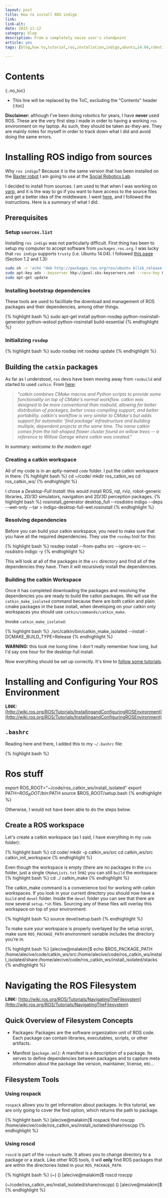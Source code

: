 ```yaml
---
layout: post
title: How to install ROS indigo
link: 
link-alt: 
date: 2015-11-12
category: blog
description: From a completely naive user's standpoint
article: yes
tags: [blog,how to,tutorial,ros,installation,indigo,ubuntu,14.04,robotics,baxter,simulator]

---
```


# Contents
{:.no_toc}

* This line will be replaced by the ToC, excluding the "Contents" header
{:toc}

**Disclaimer:** although I've been doing robotics for years, I have **never** used ROS. These are the very first step I made in order to having a working `ros` environment on my laptop. As such, they should be taken as-they-are. They are mainly notes for myself in order to track down what I did and avoid doing the same errors.

# Installing ROS indigo from sources

Why `ros indigo`? Because it is the same version that has been installed on the [Baxter robot](http://sdk.rethinkrobotics.com/wiki/Main_Page) I am going to use at the [Social Robotics Lab](http://scazlab.yale.edu/).

I decided to install from sources. I am used to that when I was working on [yarp](https://github.com/robotology/yarp), and it is the way to go if you want to have access to the source files and get a better idea of the middleware. I went [here](http://wiki.ros.org/indigo/Installation/Source), and I followed the instructions. Here is a summary of what I did.

## Prerequisites

### Setup `sources.list`
Installing `ros indigo` was not particularly difficult. First thing has been to setup my computer to accept software from `packages.ros.org`. I was lucky that `ros indigo` supports `trusty` (i.e. Ubuntu 14.04). I followed [this page](http://wiki.ros.org/indigo/Installation/Ubuntu#indigo.2BAC8-Installation.2BAC8-Sources.Setup_your_sources.list) (Section 1.2 and 1.3):

~~~bash
sudo sh -c 'echo "deb http://packages.ros.org/ros/ubuntu $(lsb_release -sc) main" > /etc/apt/sources.list.d/ros-latest.list'
sudo apt-key adv --keyserver hkp://pool.sks-keyservers.net --recv-key 0xB01FA116
sudo apt-get update
~~~

### Installing bootstrap dependencies

These tools are used to facilitate the download and management of ROS packages and their dependencies, among other things.

{% highlight bash %}
sudo apt-get install python-rosdep python-rosinstall-generator python-wstool python-rosinstall build-essential
{% endhighlight %}

### Initializing `rosdep`

{% highlight bash %}
sudo rosdep init
rosdep update
{% endhighlight %}

## Building the `catkin` packages
As far as I understood, `ros` devs have been moving away from `rosbuild` and started to used `catkin`. From [here](http://wiki.ros.org/catkin/conceptual_overview):

  > _"catkin combines CMake macros and Python scripts to provide some functionality on top of CMake's normal workflow. catkin was designed to be more conventional than rosbuild, allowing for better distribution of packages, better cross-compiling support, and better portability. catkin's workflow is very similar to CMake's but adds support for automatic 'find package' infrastructure and building multiple, dependent projects at the same time.
  The name catkin comes from the tail-shaped flower cluster found on willow trees -- a reference to Willow Garage where catkin was created."_

In summary: _welcome to the modern age!_

### Creating a catkin workspace

All of my code is in an aptly-named `code` folder. I put the catkin workspace in there.
{% highlight bash %}
cd ~/code/
mkdir ros_catkin_ws
cd ros_catkin_ws/
{% endhighlight %}

I chose a _Desktop-Full Install_: this would install ROS, rqt, rviz, robot-generic libraries, 2D/3D simulators, navigation and 2D/3D perception packages. 
{% highlight bash %}
rosinstall_generator desktop_full --rosdistro indigo --deps --wet-only --tar > indigo-desktop-full-wet.rosinstall
{% endhighlight %}

### Resolving dependencies
Before you can build your catkin workspace, you need to make sure that you have all the required dependencies. They use the `rosdep` tool for this:

{% highlight bash %}
rosdep install --from-paths src --ignore-src --rosdistro indigo -y
{% endhighlight %}

This will look at all of the packages in the `src` directory and find all of the dependencies they have. Then it will recursively install the dependencies. 

### Building the catkin Workspace

Once it has completed downloading the packages and resolving the dependencies you are ready to build the catkin packages. We will use the `catkin_make_isolated` command because there are both catkin and plain cmake packages in the base install, when developing on your catkin only workspaces you should use `catkin/commands/catkin_make`.

Invoke `catkin_make_isolated`:

{% highlight bash %}
./src/catkin/bin/catkin_make_isolated --install -DCMAKE_BUILD_TYPE=Release
{% endhighlight %}

**WARNING:** this took me loong time. I don't really remember how long, but I'd say one hour for the desktop-full install.

Now everything should be set up correctly. It's time to [follow some tutorials](http://wiki.ros.org/ROS/Tutorials).

# Installing and Configuring Your ROS Environment

**LINK:** [http://wiki.ros.org/ROS/Tutorials/InstallingandConfiguringROSEnvironment](http://wiki.ros.org/ROS/Tutorials/InstallingandConfiguringROSEnvironment)

## `.bashrc`

Reading here and there, I added this to my `~/.bashrc` file:

{% highlight bash %}
# Ros stuff
export ROS_ROOT="~/code/ros_catkin_ws/install_isolated"
export PATH=$ROS_ROOT/bin:$PATH
source $ROS_ROOT/setup.bash
{% endhighlight %}

Otherwise, I would not have been able to do the steps below.

## Create a ROS workspace

Let's create a catkin workspace (as I said, I have everything in my `code` folder):

{% highlight bash %}
cd code/
mkdir -p catkin_ws/src
cd catkin_ws/src
catkin_init_workspace 
{% endhighlight %}

Even though the workspace is empty (there are no packages in the `src` folder, just a single `CMakeLists.txt` link) you can still `build` the workspace:
{% highlight bash %}
cd ../
catkin_make
{% endhighlight %}

The catkin_make command is a convenience tool for working with catkin workspaces. If you look in your current directory you should now have a `build` and `devel` folder. Inside the `devel` folder you can see that there are now several `setup.*sh` files. Sourcing any of these files will overlay this workspace on top of your environment:

{% highlight bash %}
source devel/setup.bash
{% endhighlight %}

To make sure your workspace is properly overlayed by the setup script, make sure `ROS_PACKAGE_PATH` environment variable includes the directory you're in.

{% highlight bash %}
[alecive@malakim]$ echo $ROS_PACKAGE_PATH
/home/alecive/code/catkin_ws/src:/home/alecive/code/ros_catkin_ws/install_isolated/share:/home/alecive/code/ros_catkin_ws/install_isolated/stacks
{% endhighlight %}

# Navigating the ROS Filesystem

**LINK:** [http://wiki.ros.org/ROS/Tutorials/NavigatingTheFilesystem](http://wiki.ros.org/ROS/Tutorials/NavigatingTheFilesystem)

## Quick Overview of Filesystem Concepts

  * Packages: Packages are the software organization unit of ROS code. Each package can contain libraries, executables, scripts, or other artifacts.

  * Manifest (`package.xml`): A manifest is a description of a package. Its serves to define dependencies between packages and to capture meta information about the package like version, maintainer, license, etc... 

## Filesystem Tools

### Using rospack

`rospack` allows you to get information about packages. In this tutorial, we are only going to cover the find option, which returns the path to package. 

{% highlight bash %}
[alecive@malakim]$ rospack find roscpp
/home/alecive/code/ros_catkin_ws/install_isolated/share/roscpp
{% endhighlight %}

### Using roscd

`roscd` is part of the `rosbash` suite. It allows you to change directory to a package or a stack. Like other ROS tools, it will **only** find ROS packages that are within the directories listed in your `ROS_PACKAGE_PATH`.

{% highlight bash %}
(~) () 
[alecive@malakim]$ roscd roscpp

(~/code/ros_catkin_ws/install_isolated/share/roscpp) () 
[alecive@malakim]$ 
{% endhighlight %}
